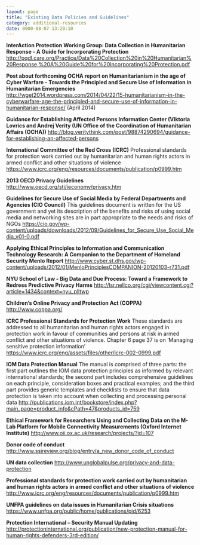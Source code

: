 ```yaml
---
layout: page
title: "Existing Data Policies and Guidelines"
category: additional-resources
date: 0000-08-07 13:20:10
---
```

**InterAction Protection Working Group: Data Collection in Humanitarian Response - A Guide for Incorporating Protection**
http://pqdl.care.org/Practice/Data%20Collection%20in%20Humanitarian%20Response,%20A%20Guide%20for%20Incorporating%20Protection.pdf

**Post about forthcoming OCHA report on Humanitarianism in the age of Cyber Warfare - Towards the Principled and Secure Use of Information in Humanitarian Emergencies**
http://wget2014.wordpress.com/2014/04/22/15-humanitarianism-in-the-cyberwarfare-age-the-principled-and-secure-use-of-information-in-humanitarian-response/ (April 2014)

**Guidance for Establishing Affected Persons Information Center (Viktoria Lovrics and Andrej Verity (UN Office of the Coordination of Humanitarian Affairs (OCHA))**
http://blog.veritythink.com/post/98874290694/guidance-for-establishing-an-affected-persons

**International Committee of the Red Cross (ICRC)**
Professional standards for protection work carried out by humanitarian and human rights actors in armed conflict and other situations of violence
https://www.icrc.org/eng/resources/documents/publication/p0999.htm

**2013 OECD Privacy Guidelines**
http://www.oecd.org/sti/ieconomy/privacy.htm

**Guidelines for Secure Use of Social Media by Federal Departments and Agencies (CIO Council)**
This guidelines document is written for the US government and yet its description of the benefits and risks of using social media and networking sites are in part appropriate to the needs and risks of NGOs
https://cio.gov/wp-content/uploads/downloads/2012/09/Guidelines_for_Secure_Use_Social_Media_v01-0.pdf

**Applying Ethical Principles to Information and Communication Technology Research: A Companion to the Department of Homeland Security Menlo Report**
http://www.cyber.st.dhs.gov/wp-content/uploads/2012/01/MenloPrinciplesCOMPANION-20120103-r731.pdf

**NYU School of Law - Big Data and Due Process: Toward a Framework to Redress Predictive Privacy Harms**
http://lsr.nellco.org/cgi/viewcontent.cgi?article=1434&context=nyu_plltwp

**Children’s Online Privacy and Protection Act (COPPA)**
http://www.coppa.org/

**ICRC Professional Standards for Protection Work**
These standards are addressed to all humanitarian and human rights actors engaged in protection work in favour of communities and persons at risk in armed conflict and other situations of violence. Chapter 6 page 37 is on ‘Managing sensitive protection information’
https://www.icrc.org/eng/assets/files/other/icrc-002-0999.pdf

**IOM Data Protection Manual**
The manual is comprised of three parts: the first part outlines the IOM data protection principles as informed by relevant international standards; the second part includes comprehensive guidelines on each principle, consideration boxes and practical examples; and the third part provides generic templates and checklists to ensure that data protection is taken into account when collecting and processing personal data
http://publications.iom.int/bookstore/index.php?main_page=product_info&cPath=47&products_id=759

**Ethical Framework for Researchers Using and Collecting Data on the M-Lab Platform for Mobile Connectivity Measurements (Oxford Internet Institute)**
http://www.oii.ox.ac.uk/research/projects/?id=107

**Donor code of conduct**
http://www.ssireview.org/blog/entry/a_new_donor_code_of_conduct

**UN data collection**
http://www.unglobalpulse.org/privacy-and-data-protection

**Professional standards for protection work carried out by humanitarian and human rights actors in armed conflict and other situations of violence**
http://www.icrc.org/eng/resources/documents/publication/p0999.htm

**UNFPA guidelines on data issues in Humanitarian Crisis situations**
https://www.unfpa.org/public/home/publications/pid/6253

**Protection International – Security Manual Updating**
http://protectioninternational.org/publication/new-protection-manual-for-human-rights-defenders-3rd-edition/
